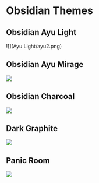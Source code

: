 # Obsidian Themes


## Obsidian Ayu Light

![](Ayu Light/ayu2.png)  

## Obsidian Ayu Mirage

![](ayu1.png)

## Obsidian Charcoal

![](/Charcoa/charcoal.png)

## Dark Graphite

![](graphite.png)

## Panic Room

![](panic.png)
